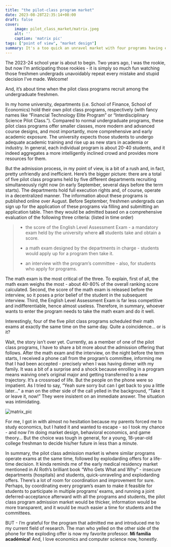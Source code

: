 ```yaml
---
title: "the pilot-class program market"
date: 2023-08-28T22:35:14+08:00
draft: false
cover:
    image: pilot_class_market/matrix.jpeg
    alt: ''
    caption: 'matrix pic'
tags: ["point of view", "market design"]
summary: It's a too quick an unravel market with four programs having exam on the exact same time, followed by exploding offers. But this is how I got in - Mi familia académica!
---
```


The 2023-24 school year is about to begin. Two years ago, I was the rookie, but now I’m anticipating those rookies - it is simply so much fun watching those freshmen undergrads unavoidably repeat every mistake and stupid decision I’ve made. Welcome!

And, it’s about time when the pilot class programs recruit among the undergraduate freshmen.

In my home university, departments (i.e. School of Finance, School of Economics) hold their own pilot class programs, respectively (with fancy names like “Financial Technology Elite Program” or “Interdisciplinary Science Pilot Class.”). Compared to normal undergraduate programs, these pilot class programs offer smaller classes, more modern and advanced course designs, and most importantly, more comprehensive and early academic exposure. The university expects those students to undergo adequate academic training and rise up as new stars in academia or industry. In general, each individual program is about 20-40 students, and it indeed aggregates a more intelligently inclined crowd and provides more resources for them.

But the admission process, in my point of view, is a bit of a rush and, in fact, pretty unfriendly and inefficient. Here’s the bigger picture: there are a total of five pilot class programs held by five different departments recruiting simultaneously right now (in early September, several days before the term starts). The departments hold full execution rights and, of course, operate in a decentralized manner. The information about these programs is published online over August. Before September, freshmen undergrads can sign up for the application of these programs via filling and submitting an application table. Then they would be admitted based on a comprehensive evaluation of the following three criteria: (listed in time order)

> - the score of the English Level Assessment Exam - a mandatory exam held by the university where **all** students take and obtain a score.
>
> - a math exam designed by the departments in charge - students would apply up for a program then take it.
> - an interview with the program’s committee - also, for students who apply for programs.

The math exam is the most critical of the three. To explain, first of all, the math exam weighs the most - about 40-80% of the overall ranking score calculated. Second, the score of the math exam is released before the interview, so it poses a prior belief of the student in the subsequent interview. Third, the English Level Assessment Exam is far less competitive and indifferentiable, hence almost useless. Therefore, in summary, whoever wants to enter the program needs to take the math exam and do it well.

Interestingly, four of the five pilot class programs scheduled their math exams at exactly the same time on the same day. Quite a coincidence... or is it?

Wait, the story isn’t over yet. Currently, as a member of one of the pilot class programs, I have to share a bit more about the admission offering that follows. After the math exam and the interview, on the night before the term starts, I received a phone call from the program’s committee, informing me that I had been accepted - precisely when I was having dinner with my family. It was a bit of a surprise and a shock because enrolling in a program means waiving one’s original major and getting transferred to a new trajectory. It’s a crossroad of life. But the people on the phone were so impatient. As I tried to say, “Yeah sure sorry but can I get back to you a little later…” a man on the other side of the call yelled in the background, “Take it or leave it, now!” They were insistent on an immediate answer. The situation was intimidating.

![matrix_pic](/pilot_class_market/matrix.jpeg)

For me, I got in with almost no hesitation because my parents forced me to study economics, but I hated it and wanted to escape - so I took my chance - and now I’m doing market design, behavioral economics, and game theory… But the choice was tough in general, for a young, 18-year-old college freshman to decide his/her future in less than a minute.

In summary, the pilot class admission market is where similar programs operate exams at the same time, followed by explodarding offers for a life-time decision. It kinda reminds me of the early medical residency market mentioned in Al Roth’s brilliant book “Who Gets What and Why” - insecure departments (hospitals) and students, quick-unraveling and explodarding offers. There’s a lot of room for coordination and improvement for sure. Perhaps, by coordinating every program’s exam to make it feasible for students to participate in multiple programs’ exams, and running a joint deferred-acceptance afterward with all the programs and students, the pilot class program admission market would be thicker, information would be more transparent, and it would be much easier a time for students and the committees.

BUT - I’m grateful for the program that admitted me and introduced me to my current field of research. The man who yelled on the other side of the phone for the exploding offer is now my favorite professor. **Mi familia académica!** And, I love economics and computer science now, honestly.
